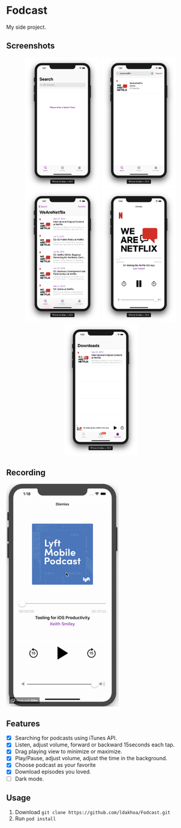 # Fodcast

My side project.

## Screenshots
<p align="center">
<img src="Screenshots/1.png" width="200">
<img src="Screenshots/2.png" width="200">
<img src="Screenshots/3.png" width="200">
<img src="Screenshots/4.png" width="200">
<img src="Screenshots/5.png" width="200">
</p>

## Recording
<img src="Screenshots/gifgifgif.gif" width="300">

## Features

- [x] Searching for podcasts using iTunes API.
- [x] Listen, adjust volume, forward or backward 15seconds each tap.
- [x] Drag playing view to minimize or maximize.
- [x] Play/Pause, adjust volume, adjust the time in the background.
- [x] Choose podcast as your favorite
- [x] Download episodes you loved.
- [ ] Dark mode.

## Usage

1. Download `git clone https://github.com/ldakhoa/Fodcast.git`
2. Run `pod install`
